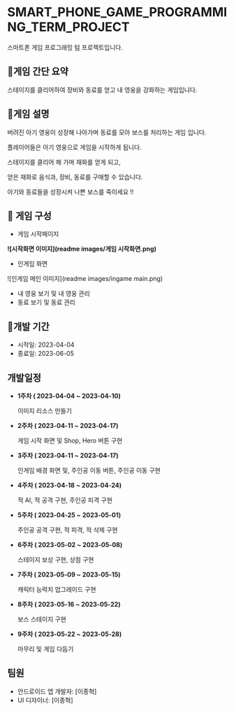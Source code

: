 # SMART_PHONE_GAME_PROGRAMMING_TERM_PROJECT

스마트폰 게임 프로그래밍 텀 프로젝트입니다.



## :iphone:게임 간단 요약

스테이지를 클리어하여 장비와 동료를 얻고 내 영웅을 강화하는 게임입니다.



## :page_with_curl:게임 설명

버려진 아기 영웅이 성장해 나아가며 동료를 모아 보스를 처리하는 게임 입니다.

플레이어들은 아기 영웅으로 게임을 시작하게 됩니다. 

스테이지를 클리어 해 가며 재화를 얻게 되고,

얻은 재화로 음식과, 장비, 동료를 구매할 수 있습니다.

아기와 동료들을 성장시켜 나쁜 보스를 죽이세요 !!



## :notebook_with_decorative_cover: 게임 구성

* 게임 시작페이지

**![시작화면 이미지](readme images/게임 시작화면.png)**

* 인게임 화면

![인게임 메인 이미지](readme images/ingame main.png)

* 내 영웅 보기 및 내 영웅 관리
* 동료 보기 및 동료 관리

 



## :calendar:개발 기간

- 시작일: 2023-04-04
- 종료일: 2023-06-05

## 개발일정

* **1주차 ( 2023-04-04 ~ 2023-04-10)**

   이미지 리소스 만들기
  

* **2주차  ( 2023-04-11 ~ 2023-04-17)**

  게임 시작 화면 및 Shop, Hero 버튼 구현
  

* **3주차  ( 2023-04-11 ~ 2023-04-17)**

  인게임 배경 화면 및, 주인공 이동 버튼, 주인공 이동 구현
  

* **4주차  ( 2023-04-18 ~ 2023-04-24)**

  적 AI, 적 공격 구현, 주인공 피격 구현



* **5주차  ( 2023-04-25 ~ 2023-05-01)**
  
  주인공 공격 구현, 적 피격, 적 삭제 구현



* **6주차  ( 2023-05-02 ~ 2023-05-08)**

  스테이지 보상 구현, 상점 구현



* **7주차  ( 2023-05-09 ~ 2023-05-15)**

  캐릭터 능력치 업그레이드 구현



* **8주차  ( 2023-05-16 ~ 2023-05-22)**

  보스 스테이지 구현



* **9주차  ( 2023-05-22 ~ 2023-05-28)**

  마무리 및 게임 다듬기



## 팀원

- 안드로이드 앱 개발자: [이종혁]
- UI 디자이너: [이종혁]
